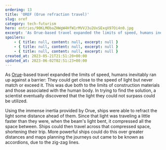 ```yaml
---
ordering: 13
title: 'OREF (Orue refraction travel)'
slug: oref
category: tech-futurism
hero: entries/90KLMObaZHWgW4HfW1rMVVJ3u2UxSExqX97Oi4n0.jpg
excerpt: 'As Orue-based travel expanded the limits of speed, humans inevitably ran up against a barrier: They...'
spoilers:
    - { title: null, content: null, excerpt: null }
    - { title: null, content: null, excerpt: null }
    - { title: null, content: null, excerpt: null }
created_at: 2023-05-21T21:51:20+00:00
updated_at: 2023-06-02T02:51:23+00:00
---
```

As [Orue](/category/tech-futurism/orue)-based travel expanded the limits of speed, humans inevitably ran up against a barrier: They could get close to the speed of light but never match or exceed it. This was due both to the limits of construction materials and those associated with the human body. In trying to find the solution, a scientist eventually discovered that the light they could not surpass could be utilized.

Using the immense inertia provided by Orue, ships were able to refract the light some distance ahead of them. Since that light was traveling a little faster than they were, when the beam's light bent, it compressed all the space between. Ships could then travel across that compressed space, shortening their trip. More powerful ships could do this over greater distances and maps planning the journeys out came to be known as accordions, due to the zig-zag lines.